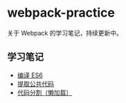 # webpack-practice
关于 Webpack 的学习笔记，持续更新中。

## 学习笔记

* [编译 ES6](https://github.com/Bongkai/webpack-practice/blob/master/notes/ES6.md)
* [提取公共代码](https://github.com/Bongkai/webpack-practice/blob/master/notes/commonsChunk.md)
* [代码分割（懒加载）](https://github.com/Bongkai/webpack-practice/blob/master/notes/lazyLoad.md)
